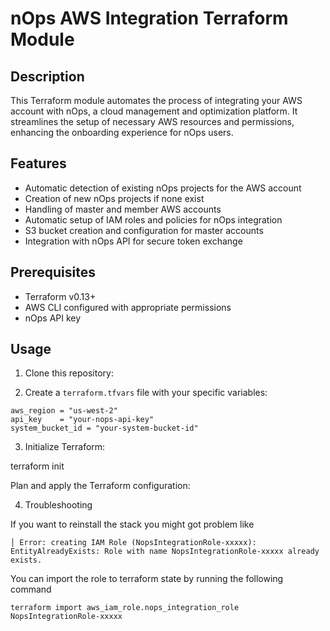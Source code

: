 # nOps AWS Integration Terraform Module

## Description

This Terraform module automates the process of integrating your AWS account with nOps, a cloud management and optimization platform. It streamlines the setup of necessary AWS resources and permissions, enhancing the onboarding experience for nOps users.

## Features

- Automatic detection of existing nOps projects for the AWS account
- Creation of new nOps projects if none exist
- Handling of master and member AWS accounts
- Automatic setup of IAM roles and policies for nOps integration
- S3 bucket creation and configuration for master accounts
- Integration with nOps API for secure token exchange

## Prerequisites

- Terraform v0.13+
- AWS CLI configured with appropriate permissions
- nOps API key

## Usage

1. Clone this repository:


2. Create a `terraform.tfvars` file with your specific variables:
```hcl
aws_region = "us-west-2"
api_key    = "your-nops-api-key"
system_bucket_id = "your-system-bucket-id"
```

3. Initialize Terraform:

terraform init

Plan and apply the Terraform configuration:


4. Troubleshooting

If you want to reinstall the stack you might got problem like

```
│ Error: creating IAM Role (NopsIntegrationRole-xxxxx): EntityAlreadyExists: Role with name NopsIntegrationRole-xxxxx already exists.
```

You can import the role to terraform state by running the following command
```
terraform import aws_iam_role.nops_integration_role NopsIntegrationRole-xxxxx
```
